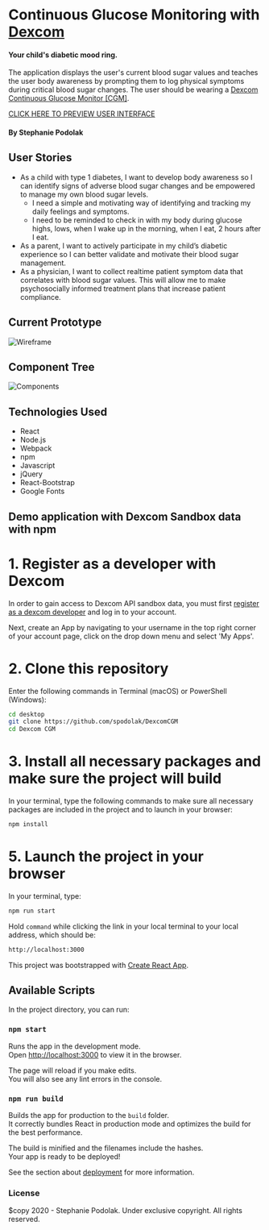 # Continuous Glucose Monitoring with [Dexcom](https://www.dexcom.com/)

#### Your child's diabetic mood ring.

The application displays the user's current blood sugar values and teaches the user body awareness by prompting them to log physical symptoms during critical blood sugar changes.  The user should be wearing a [Dexcom Continuous Glucose Monitor [CGM]](https://www.dexcom.com/g6/how-it-works). 

[CLICK HERE TO PREVIEW USER INTERFACE]([https://spodolak.github.io/DexcomCGM/](https://diabetic-mood-ring-front-end-7190da4f9707.herokuapp.com/)) 

#### By Stephanie Podolak

## User Stories

* As a child with type 1 diabetes, I want to develop body awareness so I can identify signs of adverse blood sugar changes and be empowered to manage my own blood sugar levels. 
  - I need a simple and motivating way of identifying and tracking my daily feelings and symptoms.
  - I need to be reminded to check in with my body during glucose highs, lows, when I wake up in the morning, when I eat, 2 hours after I eat.
* As a parent, I want to actively participate in my child’s diabetic experience so I can better validate and motivate their blood sugar management.
* As a physician, I want to collect realtime patient symptom data that correlates with blood sugar values. This will allow me to make psychosocially informed treatment plans that increase patient compliance.

## Current Prototype
![Wireframe](src/img/current-prototype.png)

## Component Tree
![Components](src/img/components.jpg)


## Technologies Used

* React
* Node.js
* Webpack
* npm
* Javascript
* jQuery
* React-Bootstrap
* Google Fonts

## Demo application with Dexcom Sandbox data with npm
# 1. Register as a developer with Dexcom
In order to gain access to Dexcom API sandbox data, you must first [register as a dexcom developer](https://developer.dexcom.com/user/register) and log in to your account.   

Next, create an App by navigating to your username in the top right corner of your account page, click on the drop down menu and select 'My Apps'.

# 2. Clone this repository

Enter the following commands in Terminal (macOS) or PowerShell (Windows):
```sh
cd desktop
git clone https://github.com/spodolak/DexcomCGM
cd Dexcom CGM
```
# 3. Install all necessary packages and make sure the project will build
In your terminal, type the following commands to make sure all necessary packages are included in the project and to launch in your browser:
```sh
npm install
```

# 5. Launch the project in your browser
In your terminal, type:
```sh
npm run start
```
Hold ```command``` while clicking the link in your local terminal to your local address, which should be:
```sh
http://localhost:3000
```





This project was bootstrapped with [Create React App](https://github.com/facebook/create-react-app).

## Available Scripts

In the project directory, you can run:

### `npm start`

Runs the app in the development mode.<br />
Open [http://localhost:3000](http://localhost:3000) to view it in the browser.

The page will reload if you make edits.<br />
You will also see any lint errors in the console.

### `npm run build`

Builds the app for production to the `build` folder.<br />
It correctly bundles React in production mode and optimizes the build for the best performance.

The build is minified and the filenames include the hashes.<br />
Your app is ready to be deployed!

See the section about [deployment](https://facebook.github.io/create-react-app/docs/deployment) for more information.

### License

$copy 2020 - Stephanie Podolak.
Under exclusive copyright. All rights reserved.
